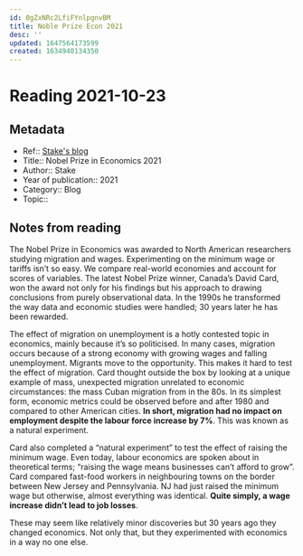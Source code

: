 ```yaml
---
id: 0gZxNRc2LfiFYnlpgnvBM
title: Noble Prize Econ 2021
desc: ''
updated: 1647564173599
created: 1634940134350
---
```

# Reading 2021-10-23

## Metadata

- Ref:: [Stake's blog](https://hellostake.com/au/blog/the-wrap/nobel-prize)
- Title:: Nobel Prize in Economics 2021
- Author:: Stake
- Year of publication:: 2021
- Category:: Blog
- Topic:: 

## Notes from reading

The Nobel Prize in Economics was awarded to North American researchers studying migration and wages. Experimenting on the minimum wage or tariffs isn’t so easy. We compare real-world economies and account for scores of variables. The latest Nobel Prize winner, Canada’s David Card, won the award not only for his findings but his approach to drawing conclusions from purely observational data. In the 1990s he transformed the way data and economic studies were handled; 30 years later he has been rewarded. 

The effect of migration on unemployment is a hotly contested topic in economics, mainly because it’s so politicised. In many cases, migration occurs because of a strong economy with growing wages and falling unemployment. Migrants move to the opportunity. This makes it hard to test the effect of migration. Card thought outside the box by looking at a unique example of mass, unexpected migration unrelated to economic circumstances: the mass Cuban migration from in the 80s. In its simplest form, economic metrics could be observed before and after 1980 and compared to other American cities. **In short, migration had no impact on employment despite the labour force increase by 7%**. This was known as a natural experiment.

Card also completed a “natural experiment” to test the effect of raising the minimum wage. Even today, labour economics are spoken about in theoretical terms; “raising the wage means businesses can’t afford to grow”. Card compared fast-food workers in neighbouring towns on the border between New Jersey and Pennsylvania. NJ had just raised the minimum wage but otherwise, almost everything was identical. **Quite simply, a wage increase didn’t lead to job losses**.  

These may seem like relatively minor discoveries but 30 years ago they changed economics. Not only that, but they experimented with economics in a way no one else.
